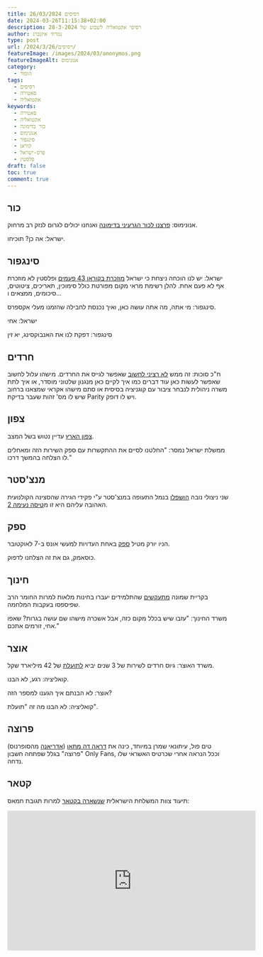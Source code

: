 ```yaml
---
title: רסיסים 26/03/2024
date: 2024-03-26T11:15:38+02:00
description: רסיסי אקטואליה לשבוע של 28-3-2024
author: נמרוד איזנברג
type: post
url: /2024/3/26/רסיסים/
featureImage: /images/2024/03/anonymos.png
featureImageAlt: אנונימוס
category:
  - הומור
tags:
  - רסיסים
  - סאטירה
  - אקטואליה
keywords:
  - סאטירה
  - אקטואליה
  - כור בדימונה
  - אנונימוס
  - סינגפור
  - קוראן
  - פרס-ישראל
  - פלסטין
draft: false
toc: true
comment: true
---
```

## כור
אנונימוס: [פרצנו לכור הגרעיני בדימונה](https://www.ynet.co.il/digital/technews/article/h1q0ciu06) ואנחנו יכולים לגרום לנזק רב מרחוק.

ישראל: אה כן? תוכיחו.
## סינגפור
ישראל: יש לנו הוכחה ניצחת כי ישראל [מוזכרת בקוראן 43 פעמים](https://www.ynet.co.il/news/article/syohjyjy0) ופלסטין לא מוזכרת אף לא פעם אחת. להלן רשימת מראי מקום מפורטת כולל סימוכין, תאריכים, ציטוטים, סיכומים, ממצאים ו...

סינגפור: מי אתה, מה אתה עושה כאן, ואיך נכנסת לחבילה שהזמנו מעלי אקספרס.

ישראל: אחי

סינגפור: דפקת לנו את האנבוקסינג, יא זין
## חרדים
ח"כ סוכות: זה ממש [לא רציני לחשוב](https://www.ynet.co.il/news/article/bkxtbwxja) שאפשר לגייס את החרדים. מישהו עלול לחשוב שאפשר לעשות כאן עוד דברים כמו איך לקיים כאן מנגנון שלטוני מוסדר, או איך לתת משרה ניהולית לנבחר ציבור עם קוגניציה בסיסית או סתם מישהו אקראי שמצאנו ברחוב שיש לו מס' זהות שעבר בדיקת Parity ויש לו דופק.
## צפון
[צפון הארץ](https://www.ynet.co.il/news/article/b1461y006) עדיין נטוש בשל המצב.

ממשלת ישראל נמסר: "החלטנו לסיים את ההתקשרות עם ספק השירות הזה ומאחלים לו הצלחה בהמשך דרכו."
## מנצ'סטר
שני ניצולי נובה [הושפלו](https://www.ynet.co.il/news/article/rkygivkya) בנמל התעופה במנצ'סטר ע"י פקידי הגירה שהסצינה הקולנועית האהובה עליהם היא זו מ[טיסה נעימה 2](https://www.youtube.com/watch?v=FCkagYixpuc).
## ספק
הניו יורק מטיל [ספק](https://www.ynet.co.il/news/article/ryzodvj1r) באחת העדויות למעשי אונס ב-7 לאוקטובר.

כוסאמק, גם את זה הצלחנו לדפוק.
## חינוך
בקריית שמונה [מתעקשים](https://www.ynet.co.il/news/article/yokra13856314) שהתלמידים יעברו בחינות מלאות למרות החומר הרב שפיספסו בעקבות המלחמה.

משרד החינוך: "עזבו שיש בכלל מקום כזה, אבל אשכרה מישהו שם עושה בגרות? שאפו אחי, זורמים אתכם."
## אוצר
משרד האוצר: גיוס חרדים לשירות של 3 שנים יביא [לתועלת](https://www.ynet.co.il/economy/article/r1tz111ljr) של 42 מיליארד שקל.

קואליציה: רגע, לא הבנו.

אוצר: לא הבנתם איך הגענו למספר הזה?

קואליציה: לא הבנו מה זה "תועלת".
## פרוצה
טים פול, עיתונאי שמרן במיוחד, כינה את [דראה דה מתאו](https://pplus.ynet.co.il/richul/article/bye00kggja) ([אדריאנה](https://sopranos.fandom.com/wiki/Adriana_La_Cerva) מהסופרנוס) "פרוצה" בגלל שפתחה חשבון Only Fans, וככל הנראה אחרי שכרטיס האשראי שלו נדחה.
## קטאר
תיעוד צוות המשלחת הישראלית [שנשארה בקטאר](https://www.haaretz.co.il/news/politics/2024-03-26/ty-article/0000018e-7958-d8a5-addf-79fb71df0000) למרות תגובת חמאס:
<iframe width="560" height="315" src="https://www.youtube.com/embed/dCQCBmcPl2U?si=1hGxVtCpDqEC8XRu" title="YouTube video player" frameborder="0" allow="accelerometer; autoplay; clipboard-write; encrypted-media; gyroscope; picture-in-picture; web-share" referrerpolicy="strict-origin-when-cross-origin" allowfullscreen></iframe>